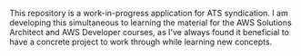 This repository is a work-in-progress application for ATS syndication. I am developing this simultaneous to learning the material for the AWS Solutions Architect and AWS Developer courses, as I've always found it beneficial to have a concrete project to work through while learning new concepts.

